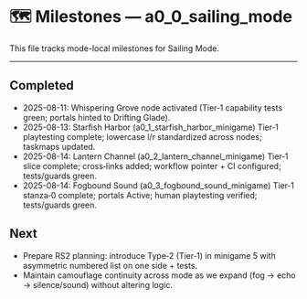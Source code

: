 # 🗺️ Milestones — a0_0_sailing_mode

This file tracks mode-local milestones for Sailing Mode.

---

## Completed

- 2025-08-11: Whispering Grove node activated (Tier‑1 capability tests green; portals hinted to Drifting Glade).
- 2025-08-13: Starfish Harbor (a0_1_starfish_harbor_minigame) Tier‑1 playtesting complete; lowercase l/r standardized across nodes; taskmaps updated.
- 2025-08-14: Lantern Channel (a0_2_lantern_channel_minigame) Tier‑1 slice complete; cross‑links added; workflow pointer + CI configured; tests/guards green.
- 2025-08-14: Fogbound Sound (a0_3_fogbound_sound_minigame) Tier‑1 stanza‑0 complete; portals Active; human playtesting verified; tests/guards green.

## Next

- Prepare RS2 planning: introduce Type‑2 (Tier‑1) in minigame 5 with asymmetric numbered list on one side + tests.
- Maintain camouflage continuity across mode as we expand (fog → echo → silence/sound) without altering logic.
